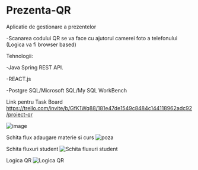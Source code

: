 # Prezenta-QR
Aplicatie de gestionare a prezentelor

-Scanarea codului QR se va face cu ajutorul camerei foto a telefonului (Logica va fi browser based)



Tehnologii:

-Java Spring REST API.

-REACT.js

-Postgre SQL/Microsoft SQL/My SQL WorkBench







Link pentru Task Board
https://trello.com/invite/b/GfK1Wq88/181e47de1549c8484c144118962adc92/proiect-qr

![image](https://user-images.githubusercontent.com/56819922/139264056-0d874d37-2fb1-4450-aa30-7e90ba242058.png)

Schita flux adaugare materie si curs
![poza](https://user-images.githubusercontent.com/57360669/142028480-c0d6092e-820c-4e82-845a-5d20ba636ab2.png)


Schita fluxuri student
![Schita fluxuri student](https://user-images.githubusercontent.com/57360669/142030222-3b2e64c9-8121-49b5-97c3-043bf86e262d.png)

Logica QR
![Logica QR](https://user-images.githubusercontent.com/56819922/142723779-46a0f798-e256-4496-9b88-df996fde01b7.png)


